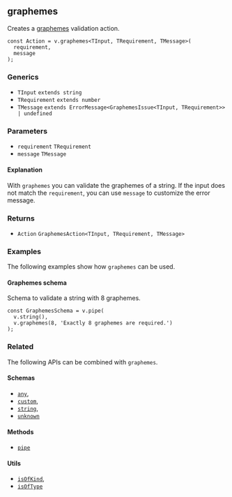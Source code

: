 graphemes
---------

Creates a [graphemes](https://en.wikipedia.org/wiki/Grapheme) validation action.

    const Action = v.graphemes<TInput, TRequirement, TMessage>(
      requirement,
      message
    );
    

### Generics

*   `TInput` `extends string`
*   `TRequirement` `extends number`
*   `TMessage` `extends ErrorMessage<GraphemesIssue<TInput, TRequirement>> | undefined`

### Parameters

*   `requirement` `TRequirement`
*   `message` `TMessage`

#### Explanation

With `graphemes` you can validate the graphemes of a string. If the input does not match the `requirement`, you can use `message` to customize the error message.

### Returns

*   `Action` `GraphemesAction<TInput, TRequirement, TMessage>`

### Examples

The following examples show how `graphemes` can be used.

#### Graphemes schema

Schema to validate a string with 8 graphemes.

    const GraphemesSchema = v.pipe(
      v.string(),
      v.graphemes(8, 'Exactly 8 graphemes are required.')
    );
    

### Related

The following APIs can be combined with `graphemes`.

#### Schemas

*   [`any`](any.md),
*   [`custom`](custom.md),
*   [`string`](string.md),
*   [`unknown`](unknown.md)

#### Methods

*   [`pipe`](pipe.md)

#### Utils

*   [`isOfKind`](isOfKind.md),
*   [`isOfType`](isOfType.md)